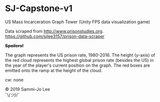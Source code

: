 # SJ-Capstone-v1
US Mass Incarceration Graph Tower (Unity FPS data visualization game)

Data scraped from http://www.prisonstudies.org.
https://github.com/sjlee3157/prison-data-scraper

~~**Spoilers!**~~

The graph represents the US prison rate, 1980-2016.
The height (y-axis) of the red cloud represents the highest global prison rate (besides the US) in the year of the player's current position on the graph.
The red boxes are emitted onto the ramp at the height of the cloud.

cw: none

© 2019 Sammi-Jo Lee  
¯\\_(ツ)_/¯
